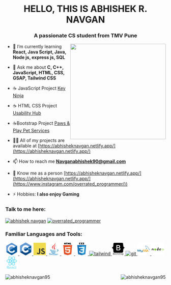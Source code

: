 <h1 align="center">HELLO, THIS IS ABHISHEK R. NAVGAN</h1>

<h3 align="center">A passionate CS student from TMV Pune</h3>
<img width="300px" height="300px" align="right" src="https://i.pinimg.com/originals/18/a4/94/18a4949fc9c8067172d3b96e302e7097.gif">

- 🌱 I’m currently learning **React, Java Script, Java, Node js, express js, SQL**

- 💬 Ask me about **C, C++, JavaScript, HTML, CSS, GSAP, Tailwind CSS**

- ☕ JavaScript Project [Key Ninja](https://abhisheknavgan95.github.io/Key-Ninja/)

- ☕ HTML CSS Project [Usability Hub](https://abhisheknavgan95.github.io/Usability-Hub/)

- ☕Bootstrap Project [Paws & Play Pet Services](https://abhisheknavgan95.github.io/Paws-Play-Dog-Services/)

- 👨‍💻 All of my projects are available at [https://abhisheknavgan.netlify.app/](https://abhisheknavgan.netlify.app/)

- 📫 How to reach me **Navganabhishek90@gmail.com**

- 📄 Know me as a person [https://abhisheknavgan.netlify.app/](https://abhisheknavgan.netlify.app/](https://www.instagram.com/overrated_programmer/))

- ⚡ Hobbies: **I also enjoy Gaming**

<h3 align="left">Talk to me here:</h3>
<p align="left">
<a href="https://linkedin.com/in/abhishek navgan" target="blank"><img align="center" src="https://raw.githubusercontent.com/rahuldkjain/github-profile-readme-generator/master/src/images/icons/Social/linked-in-alt.svg" alt="abhishek navgan" height="30" width="40" /></a>
<a href="https://instagram.com/overrated_programmer" target="blank"><img align="center" src="https://raw.githubusercontent.com/rahuldkjain/github-profile-readme-generator/master/src/images/icons/Social/instagram.svg" alt="overrated_programmer" height="30" width="40" /></a>
</p>

<h3 align="left">Familiar Languages and Tools:</h3>
<p align="left"> 
  <a href="https://www.cprogramming.com/" target="_blank" rel="noreferrer"> <img src="https://raw.githubusercontent.com/devicons/devicon/master/icons/c/c-original.svg" alt="c" width="40" height="40"/> </a> 
  <a href="https://www.w3schools.com/cpp/" target="_blank" rel="noreferrer"> <img src="https://raw.githubusercontent.com/devicons/devicon/master/icons/cplusplus/cplusplus-original.svg" alt="cplusplus" width="40" height="40"/> </a>
    <a href="https://developer.mozilla.org/en-US/docs/Web/JavaScript" target="_blank" rel="noreferrer"> <img src="https://raw.githubusercontent.com/devicons/devicon/master/icons/javascript/javascript-original.svg" alt="javascript" width="40" height="40"/> </a> 
  <a href="https://www.java.com" target="_blank" rel="noreferrer"> <img src="https://raw.githubusercontent.com/devicons/devicon/master/icons/java/java-original.svg" alt="java" width="40" height="40"/> </a> 
    <a href="https://www.w3.org/html/" target="_blank" rel="noreferrer"> <img src="https://raw.githubusercontent.com/devicons/devicon/master/icons/html5/html5-original-wordmark.svg" alt="html5" width="40" height="40"/> </a> 
    <a href="https://www.w3schools.com/css/" target="_blank" rel="noreferrer"> <img src="https://raw.githubusercontent.com/devicons/devicon/master/icons/css3/css3-original-wordmark.svg" alt="css3" width="40" height="40"/> </a>
  <a href="https://tailwindcss.com/" target="_blank" rel="noreferrer"> <img src="https://www.vectorlogo.zone/logos/tailwindcss/tailwindcss-icon.svg" alt="tailwind" width="40" height="40"/> </a> 
  <a href="https://getbootstrap.com" target="_blank" rel="noreferrer"> <img src="https://raw.githubusercontent.com/devicons/devicon/master/icons/bootstrap/bootstrap-plain-wordmark.svg" alt="bootstrap" width="40" height="40"/> </a>   
  <a href="https://git-scm.com/" target="_blank" rel="noreferrer"> <img src="https://www.vectorlogo.zone/logos/git-scm/git-scm-icon.svg" alt="git" width="40" height="40"/> </a> 
  <a href="https://www.mysql.com/" target="_blank" rel="noreferrer"> <img src="https://raw.githubusercontent.com/devicons/devicon/master/icons/mysql/mysql-original-wordmark.svg" alt="mysql" width="40" height="40"/> </a> 
  <a href="https://nodejs.org" target="_blank" rel="noreferrer"> <img src="https://raw.githubusercontent.com/devicons/devicon/master/icons/nodejs/nodejs-original-wordmark.svg" alt="nodejs" width="40" height="40"/> </a> 
  <a href="https://reactjs.org/" target="_blank" rel="noreferrer"> <img src="https://raw.githubusercontent.com/devicons/devicon/master/icons/react/react-original-wordmark.svg" alt="react" width="40" height="40"/> </a> 
</p>
<p><img align="left" src="https://github-readme-stats.vercel.app/api/top-langs?username=abhisheknavgan95&show_icons=true&locale=en&layout=compact" alt="abhisheknavgan95" /></p>
<p><img align="right" src="https://github-readme-streak-stats.herokuapp.com/?user=abhisheknavgan95&" alt="abhisheknavgan95" /></p>
